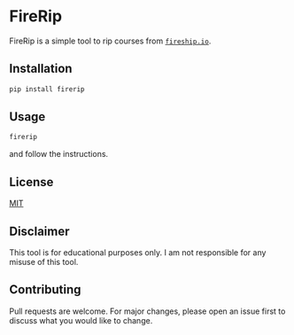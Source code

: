 # FireRip

FireRip is a simple tool to rip courses from [`fireship.io`](https://fireship.io/).

## Installation

```bash
pip install firerip
```

## Usage

```bash
firerip
```

and follow the instructions.

## License

[MIT](https://choosealicense.com/licenses/mit/)

## Disclaimer

This tool is for educational purposes only. I am not responsible for any misuse of this tool.

## Contributing

Pull requests are welcome. For major changes, please open an issue first to discuss what you would like to change.
